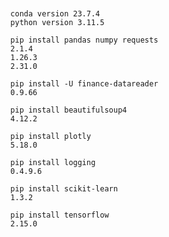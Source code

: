 <pre><code>

  conda version 23.7.4
  python version 3.11.5

  pip install pandas numpy requests
  2.1.4
  1.26.3
  2.31.0

  pip install -U finance-datareader
  0.9.66
  
  pip install beautifulsoup4
  4.12.2
  
  pip install plotly
  5.18.0
  
  pip install logging
  0.4.9.6
  
  pip install scikit-learn
  1.3.2
  
  pip install tensorflow
  2.15.0
  
</code></pre>
